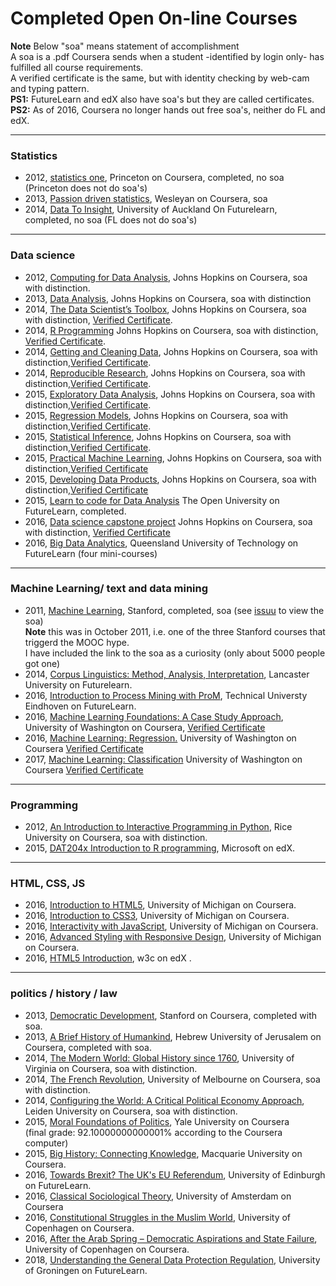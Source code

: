 
# Completed Open On-line Courses

**Note** 
Below "soa" means statement of accomplishment  
A soa is a .pdf Coursera sends when a student -identified by login only- has fulfilled all course requirements.  
A verified certificate is the same, but with identity checking by web-cam and typing pattern.  
**PS1:** FutureLearn and edX also have soa's but they are called certificates.  
**PS2:** As of 2016, Coursera no longer hands out free soa's, neither do FL and edX.      

---
### Statistics
- 2012, [statistics one](https://www.coursera.org/course/stats1), Princeton on Coursera, completed, no soa (Princeton does not do soa's)
- 2013, [Passion driven statistics](https://www.coursera.org/course/pdstatistics), Wesleyan on Coursera, soa 
- 2014, [Data To Insight](https://www.futurelearn.com/courses/data-to-insight), University of Auckland On Futurelearn, completed, no soa (FL does not do soa's)

---
### Data science
- 2012, [Computing for Data Analysis](https://www.coursera.org/course/compdata), Johns Hopkins on Coursera, soa with distinction.
- 2013, [Data Analysis](https://www.coursera.org/course/dataanalysis), Johns Hopkins on Coursera, soa with distinction
- 2014, [The Data Scientist’s Toolbox](https://www.coursera.org/course/datascitoolbox), Johns Hopkins on Coursera, soa with distinction, [Verified Certificate](https://www.coursera.org/account/accomplishments/records/dHjj74XxqxCJCHkR).
- 2014, [R Programming](https://www.coursera.org/course/rprog) Johns Hopkins on Coursera, soa with distinction, [Verified Certificate](https://www.coursera.org/account/accomplishments/records/ame2mGnzWFJMuwYu).
- 2014, [Getting and Cleaning Data](https://www.coursera.org/course/getdata), Johns Hopkins on Coursera, soa with distinction,[Verified Certificate](https://www.coursera.org/account/accomplishments/records/BBBSspZ6fRZFVnXH).
- 2014, [Reproducible Research](https://www.coursera.org/course/repdata), Johns Hopkins on Coursera, soa with distinction,[Verified Certificate](https://www.coursera.org/account/accomplishments/records/8958NxMBdfK9ujcQ).
- 2015, [Exploratory Data Analysis](https://www.coursera.org/course/exdata), Johns Hopkins on Coursera, soa with distinction,[Verified Certificate](https://www.coursera.org/account/accomplishments/records/CvcwBEyqBfbFjvfv).
- 2015, [Regression Models](https://www.coursera.org/course/regmods), Johns Hopkins on Coursera, soa with distinction,[Verified Certificate](https://www.coursera.org/account/accomplishments/records/K3E9JYF3hDAP7HYE).
- 2015, [Statistical Inference](https://www.coursera.org/course/statinference), Johns Hopkins on Coursera, soa with distinction,[Verified Certificate](https://www.coursera.org/account/accomplishments/records/Kt8hQGaTjcawDK4w).
- 2015, [Practical Machine Learning](https://www.coursera.org/course/predmachlearn), Johns Hopkins on Coursera, soa with distinction,[Verified Certificate](https://www.coursera.org/account/accomplishments/records/LjtD7VzLmqhT6dht)
- 2015, [Developing Data Products](https://www.coursera.org/course/devdataprod), Johns Hopkins on Coursera, soa with distinction,[Verified Certificate](https://www.coursera.org/account/accomplishments/records/VJWLvEKfjy6j8Yqf)
- 2015, [Learn to code for Data Analysis](https://www.futurelearn.com/courses/learn-to-code) The Open University on FutureLearn, completed.
- 2016, [Data science capstone project](https://www.coursera.org/learn/data-science-project/) Johns Hopkins on Coursera, soa with distinction, [Verified Certificate](https://www.coursera.org/account/accomplishments/records/aZecNF2HAfVwpeSu)
- 2016, [Big Data Analytics](https://www.futurelearn.com/programs/big-data-analytics?utm_source=FL_DB&utm_medium=crm&utm_campaign=01_08_2016_FL_newsletter&utm_content=text), Queensland University of Technology on FutureLearn (four mini-courses) 

---
### Machine Learning/ text and data mining

- 2011, [Machine Learning](https://www.coursera.org/course/ml), Stanford, completed, soa (see [issuu](http://issuu.com/vilkoos/docs/machine_learning_statement_of_accom) to view the soa)  
  **Note** this was in October 2011, i.e. one of the three Stanford courses that triggerd the MOOC hype.  
  I have included the link to the soa as a curiosity (only about 5000 people got one) 
- 2014, [Corpus Linguistics: Method, Analysis, Interpretation](https://www.futurelearn.com/courses/corpus-linguistics/), Lancaster University on Futurelearn.  
- 2016, [Introduction to Process Mining with ProM](https://www.futurelearn.com/courses/process-mining), Technical Universty Eindhoven on FutureLearn. 
- 2016, [Machine Learning Foundations: A Case Study Approach](https://www.coursera.org/learn/ml-foundations), University of Washington on Coursera, [Verified Certificate](https://www.coursera.org/account/accomplishments/records/N6CW3JGP76LE)
- 2016, [Machine Learning: Regression.](https://www.coursera.org/learn/ml-regression) University of Washington on Coursera [Verified Certificate](https://www.coursera.org/account/accomplishments/records/SUZLZ4SSCBA7)
- 2017, [Machine Learning: Classification](https://www.coursera.org/learn/ml-classification) University of Washington on Coursera [Verified Certificate](https://www.coursera.org/account/accomplishments/records/RCFFLLLE49ER)

---
### Programming

- 2012, [An Introduction to Interactive Programming in Python](https://www.coursera.org/course/interactivepython), Rice University on Coursera, soa with distinction.
- 2015, [DAT204x Introduction to R programming](https://www.edx.org/course/introduction-r-programming-microsoft-dat204x-0), Microsoft on edX. 

---
### HTML, CSS, JS
- 2016, [Introduction to HTML5](https://www.coursera.org/learn/html), University of Michigan on Coursera.
- 2016, [Introduction to CSS3](https://www.coursera.org/learn/introcss), University of Michigan on Coursera.
- 2016, [Interactivity with JavaScript](https://www.coursera.org/learn/javascript), University of Michigan on Coursera.
- 2016, [Advanced Styling with Responsive Design](https://www.coursera.org/learn/responsivedesign), University of Michigan on Coursera.
- 2016, [HTML5 Introduction](https://www.edx.org/course/html5-introduction-w3cx-html5-0x), w3c on edX .

---
### politics / history / law

- 2013, [Democratic Development](https://www.coursera.org/course/democraticdev), Stanford on Coursera, completed with soa. 
- 2013, [A Brief History of Humankind](https://www.coursera.org/course/humankind), Hebrew University of Jerusalem on Coursera, completed with soa.
- 2014, [The Modern World: Global History since 1760](https://www.coursera.org/course/modernworld), University of Virginia on Coursera, soa with distinction.
- 2014, [The French Revolution](https://www.coursera.org/course/frenchrev), University of Melbourne on Coursera, soa with distinction.
- 2014, [Configuring the World: A Critical Political Economy Approach](https://www.coursera.org/course/configuringworld), Leiden University on Coursera, soa with distinction.
- 2015, [Moral Foundations of Politics](https://www.coursera.org/learn/moral-politics), Yale University on Coursera  
 (final grade: 92.10000000000001% according to the Coursera computer)
- 2015, [Big History: Connecting Knowledge](https://www.coursera.org/learn/big-history), Macquarie University on Coursera.
- 2016, [Towards Brexit? The UK's EU Referendum](https://www.futurelearn.com/courses/eu-referendum), University of Edinburgh on FutureLearn.
- 2016, [Classical Sociological Theory](https://www.coursera.org/learn/classical-sociological-theory), University of Amsterdam on Coursera
- 2016, [Constitutional Struggles in the Muslim World](https://www.coursera.org/learn/muslim-world), University of Copenhagen on Coursera.
- 2016, [After the Arab Spring – Democratic Aspirations and State Failure](https://www.coursera.org/learn/after-the-arab-spring), University of Copenhagen on Coursera.
- 2018, [Understanding the General Data Protection Regulation](https://www.futurelearn.com/courses/general-data-protection-regulation), University of Groningen on FutureLearn.
